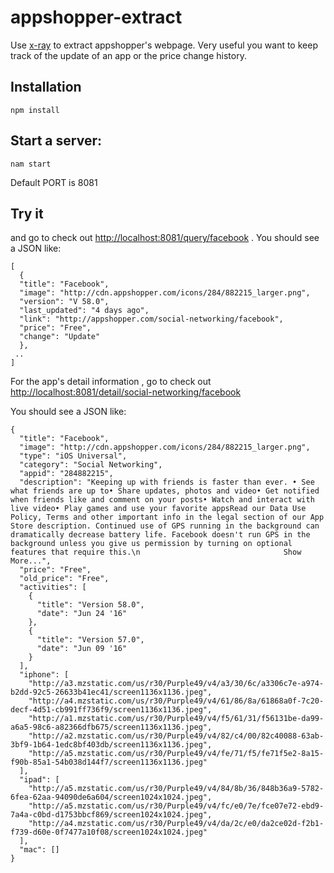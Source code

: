 # appshopper-extract
Use [x-ray](https://github.com/lapwinglabs/x-ray) to extract appshopper's webpage. Very useful you want to keep track of the update of an app or the price change history.

## Installation
```  
npm install  
```

## Start a server:
```
nam start
```
Default PORT is 8081

## Try it
and go to check out [http://localhost:8081/query/facebook](http://localhost:8081/query/facebook) . You should see a JSON like:
```
[
  {
  "title": "Facebook",
  "image": "http://cdn.appshopper.com/icons/284/882215_larger.png",
  "version": "V 58.0",
  "last_updated": "4 days ago",
  "link": "http://appshopper.com/social-networking/facebook",
  "price": "Free",
  "change": "Update"
  },
 ..
]  
```

For the app's detail information , go to check out [http://localhost:8081/detail/social-networking/facebook](http://localhost:8081/detail/social-networking/facebook)

You should see a JSON like:
```
{
  "title": "Facebook",
  "image": "http://cdn.appshopper.com/icons/284/882215_larger.png",
  "type": "iOS Universal",
  "category": "Social Networking",
  "appid": "284882215",
  "description": "Keeping up with friends is faster than ever. • See what friends are up to• Share updates, photos and video• Get notified when friends like and comment on your posts• Watch and interact with live video• Play games and use your favorite appsRead our Data Use Policy, Terms and other important info in the legal section of our App Store description. Continued use of GPS running in the background can dramatically decrease battery life. Facebook doesn't run GPS in the background unless you give us permission by turning on optional features that require this.\n                                Show More...",
  "price": "Free",
  "old_price": "Free",
  "activities": [
    {
      "title": "Version 58.0",
      "date": "Jun 24 '16"
    },
    {
      "title": "Version 57.0",
      "date": "Jun 09 '16"
    }
  ],
  "iphone": [
    "http://a3.mzstatic.com/us/r30/Purple49/v4/a3/30/6c/a3306c7e-a974-b2dd-92c5-26633b41ec41/screen1136x1136.jpeg",
    "http://a4.mzstatic.com/us/r30/Purple49/v4/61/86/8a/61868a0f-7c20-decf-4d51-cb991ff736f9/screen1136x1136.jpeg",
    "http://a1.mzstatic.com/us/r30/Purple49/v4/f5/61/31/f56131be-da99-a6a5-98c6-a82366dfb675/screen1136x1136.jpeg",
    "http://a2.mzstatic.com/us/r30/Purple49/v4/82/c4/00/82c40088-63ab-3bf9-1b64-1edc8bf403db/screen1136x1136.jpeg",
    "http://a5.mzstatic.com/us/r30/Purple49/v4/fe/71/f5/fe71f5e2-8a15-f90b-85a1-54b038d144f7/screen1136x1136.jpeg"
  ],
  "ipad": [
    "http://a5.mzstatic.com/us/r30/Purple49/v4/84/8b/36/848b36a9-5782-6fea-62aa-94090de6a604/screen1024x1024.jpeg",
    "http://a5.mzstatic.com/us/r30/Purple49/v4/fc/e0/7e/fce07e72-ebd9-7a4a-c0bd-d1753bbcf869/screen1024x1024.jpeg",
    "http://a4.mzstatic.com/us/r30/Purple49/v4/da/2c/e0/da2ce02d-f2b1-f739-d60e-0f7477a10f08/screen1024x1024.jpeg"
  ],
  "mac": []
}
```